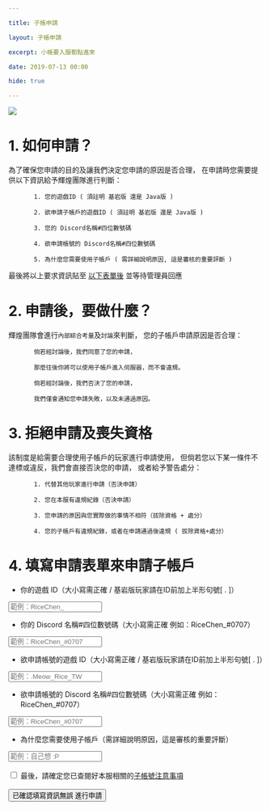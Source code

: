 ```yaml
---

title: 子帳申請

layout: 子帳申請

excerpt: 小帳要入服都點進來

date: 2019-07-13 00:00

hide: true

---
```


![](https://media.discordapp.net/attachments/596718421966716928/971190210928992267/AddText_05-04-06.36.35.png)
# 1. 如何申請？ 

為了確保您申請的目的及讓我們決定您申請的原因是否合理，
在申請時您需要提供以下資訊給予輝煌團隊進行判斷：

           1. 您的遊戲ID ( 須註明 基岩版 還是 Java版 )

           2. 欲申請子帳戶的遊戲ID ( 須註明 基岩版 還是 Java版 )
           
           3. 您的 Discord名稱#四位數號碼
           
           4. 欲申請帳號的 Discord名稱#四位數號碼

           5. 為什麼您需要使用子帳戶 ( 需詳細說明原因, 這是審核的重要評斷 )

最後將以上要求資訊貼至 <a href="https://www.brilliantw.net/%E5%AD%90%E5%B8%B3%E7%94%B3%E8%AB%8B/#4-%E5%A1%AB%E5%AF%AB%E7%94%B3%E8%AB%8B%E8%A1%A8%E5%96%AE%E4%BE%86%E7%94%B3%E8%AB%8B%E5%AD%90%E5%B8%B3%E6%88%B6">以下表單後</a> 並等待管理員回應

# 2. 申請後，要做什麼？ 

輝煌團隊會進行` 內部綜合考量 `及` 討論 `來判斷，
您的子帳戶申請原因是否合理：

           倘若經討論後，我們同意了您的申請，
           
           那麼往後你將可以使用子帳戶進入伺服器，而不會違規。

> 

           倘若經討論後，我們否決了您的申請，
           
           我們僅會通知您申請失敗，以及未通過原因。

# 3. 拒絕申請及喪失資格 

該制度是給需要合理使用子帳戶的玩家進行申請使用，
但倘若您以下某一條件不達標或違反，我們會直接否決您的申請，
或者給予警告處分：

           1. 代替其他玩家進行申請（否決申請）

           2. 您在本服有違規紀錄（否決申請）

           3. 您申請的原因與您實際做的事情不相符（拔除資格 + 處分）

           4. 您的子帳戶有違規紀錄，或者在申請通過後違規 ( 拔除資格+處分）

# 4. 填寫申請表單來申請子帳戶

<form name="application" onsubmit="return false;">

- 你的遊戲 ID（大小寫需正確 / 基岩版玩家請在ID前加上半形句號[ . ]）
<div class="col-6">
<input class="form-control bg-dark" id="minecraftName" name="name" type="text" placeholder="範例：RiceChen_" onfocusout="checkMinecraftNameWithProxy()" required>
  <div id="preserve-minecraft-name"></div>
</div>


- 你的 Discord 名稱#四位數號碼（大小寫需正確 例如：RiceChen_#0707）
<div class="col-6">
<input class="form-control bg-dark" id="discordTag" name="discordTag" type="text" placeholder="範例：RiceChen_#0707" onfocusout="checkDiscordTagWithProxy()" required>
  <div id="preserve-discord-tag"></div>
</div>

- 欲申請帳號的遊戲 ID（大小寫需正確 / 基岩版玩家請在ID前加上半形句號[ . ]）
<div class="col-6">
<input class="form-control bg-dark" id="minecraftName2" name="name2" type="text" placeholder="範例：.Meow_Rice_TW" onfocusout="checkMinecraftNameWithProxy2()" required>
  <div id="preserve-minecraft-name2"></div>
</div>


- 欲申請帳號的 Discord 名稱#四位數號碼（大小寫需正確 例如：RiceChen_#0707）
<div class="col-6">
<input class="form-control bg-dark" id="discordTag2" name="discordTag2" type="text" placeholder="範例：RiceChen_#0707" onfocusout="checkDiscordTagWithProxy2()" required>
  <div id="preserve-discord-tag2"></div>
</div>

- 為什麼您需要使用子帳戶（需詳細說明原因，這是審核的重要評斷）
<div class="col-6">
<input class="form-control bg-dark" id="comment" name="comment" type="text" placeholder="範例：自己想 :P" required>
   <div id="preserve-comment-status" style="color: red;"></div>
</div>

<br />

<input type="checkbox" id="check-tos">
<label for="check-tos" class="form-check-label">最後，請確定您已查閱好本服相關的<a href="https://www.brilliantw.net/%E5%AD%90%E5%B8%B3%E7%94%B3%E8%AB%8B#3-%E6%8B%92%E7%B5%95%E7%94%B3%E8%AB%8B%E5%8F%8A%E5%96%AA%E5%A4%B1%E8%B3%87%E6%A0%BC">子帳號注意事項</a></label>
<div id="preserve-checkbox-status" style="color: red;"></div>
  
<br />
<button class="btn btn-primary" id="submit">已確認填寫資訊無誤 進行申請</button>

</form>

<script defer>
// [訊] 求您別看這邊的源代碼, 拜託了 >_<

var checkMinecraftNameWithProxy = () => {};
var checkDiscordTagWithProxy = () => {};
var checkMinecraftNameWithProxy2 = () => {};
var checkDiscordTagWithProxy2 = () => {};
var clickboxVerify = () => {};

let minecraftAccountStatus = false;
let discordAccountStatus = false;

window.onload = function() {
  checkMinecraftNameWithProxy = () => {
      let name = $('#minecraftName').val();
      if (name.length > 2 && name.length < 23) {
           fetch('https://api.brilliantw.net/api/v1/proxy', { 
                method: 'POST', 
                headers: { 
                    'Content-Type': 'application/x-www-form-urlencoded'
                },
                body: 'name=' + encodeURIComponent(name)
           })
           .then(res => res.json())
           .then(data => {
               if (data.data?.userExists) {
                    $('#preserve-minecraft-name').text('此「遊戲ID」存在，請放心填寫其他欄位。');
                    if ($('#minecraftName').hasClass('border-danger')) $('#minecraftName').removeClass('border-danger');
                    if ($('#minecraftName').hasClass('border-success')) return;
                    $('#minecraftName').addClass('border-success');
                    $('#preserve-minecraft-name').attr('style', 'color: green');
                    minecraftAccountStatus = true;
               } else {
                    $('#preserve-minecraft-name').text('你似乎沒有進入過輝煌伺服器，請加入過至少一次再填寫此欄位，也有可能是你「遊戲ID」寫錯了。');
                    if ($('#minecraftName').hasClass('border-success')) $('#minecraftName').removeClass('border-success');
                    if ($('#minecraftName').hasClass('border-danger')) return;
                    $('#minecraftName').addClass('border-danger');
                    $('#preserve-minecraft-name').attr('style', 'color: red');
                    minecraftAccountStatus = false;
               }
           })
           .catch(() => {});
      } else if (name.length === 0) {
           if ($('#preserve-minecraft-name').text().length) $('#preserve-minecraft-name').text('');
           if ($('#minecraftName').hasClass('border-success')) $('#minecraftName').removeClass('border-success');
           if ($('#minecraftName').hasClass('border-danger')) $('#minecraftName').removeClass('border-danger');
           if ($('#preserve-minecraft-name').attr('style')) $('#preserve-minecraft-name').removeAttr('style');
           minecraftAccountStatus = false;
      }
  }

  checkDiscordTagWithProxy = () => {
      let name = $('#discordTag').val();
      if (name.length > 6 && name.length < 41) {
           fetch('https://api.brilliantw.net/api/v1/proxy', { 
                method: 'POST', 
                headers: { 
                    'Content-Type': 'application/x-www-form-urlencoded'
                },
                body: 'discordTag=' + encodeURIComponent(name)
           })
           .then(res => res.json())
           .then(data => {
               if (data.data?.userExists) {
                    $('#preserve-discord-tag').text('此「Discord 名稱#四位數號碼」存在，請放心填寫其他欄位。');
                    if ($('#discordTag').hasClass('border-danger')) $('#discordTag').removeClass('border-danger');
                    if ($('#discordTag').hasClass('border-success')) return;
                    $('#discordTag').addClass('border-success');
                    $('#preserve-discord-tag').attr('style', 'color: green');
                    discordAccountStatus = true;
               } else {
                    $('#preserve-discord-tag').text('你似乎沒有進入過輝煌 Discord 群組，請加入後再填寫此欄位，也有可能是你「Discord 名稱#四位數號碼」寫錯了。');
                    if ($('#discordTag').hasClass('border-success')) $('#discordTag').removeClass('border-success');
                    if ($('#discordTag').hasClass('border-danger')) return;
                    $('#discordTag').addClass('border-danger');
                    $('#preserve-discord-tag').attr('style', 'color: red');
                    discordAccountStatus = false;
               }
           })
           .catch(() => {});
      } else if (name.length === 0) {
           if ($('#preserve-discord-tag').text().length) $('#preserve-discord-name').text('');
           if ($('#discordTag').hasClass('border-success')) $('#discordTag').removeClass('border-success');
           if ($('#discordTag').hasClass('border-danger')) $('#discordTag').removeClass('border-danger');
           if ($('#preserve-discord-tag').attr('style')) $('#preserve-discord-name').removeAttr('style');
           discordAccountStatus = false;
      }
  }
           
  checkMinecraftNameWithProxy2 = () => {
      let name = $('#minecraftName2').val();
      if (name.length > 2 && name.length < 23) {
           fetch('https://api.brilliantw.net/api/v1/proxy', { 
                method: 'POST', 
                headers: { 
                    'Content-Type': 'application/x-www-form-urlencoded'
                },
                body: 'name=' + encodeURIComponent(name)
           })
           .then(res => res.json())
           .then(data => {
               if (data.data?.userExists) {
                    $('#preserve-minecraft-name2').text('此「遊戲ID」存在，請放心填寫其他欄位。');
                    if ($('#minecraftName2').hasClass('border-danger')) $('#minecraftName2').removeClass('border-danger');
                    if ($('#minecraftName2').hasClass('border-success')) return;
                    $('#minecraftName2').addClass('border-success');
                    $('#preserve-minecraft-name2').attr('style', 'color: green');
                    minecraftAccountStatus = true;
               } else {
                    $('#preserve-minecraft-name2').text('你似乎沒有進入過輝煌伺服器，請加入過至少一次再填寫此欄位，也有可能是你「遊戲ID」寫錯了。');
                    if ($('#minecraftName2').hasClass('border-success')) $('#minecraftName2').removeClass('border-success');
                    if ($('#minecraftName2').hasClass('border-danger')) return;
                    $('#minecraftName2').addClass('border-danger');
                    $('#preserve-minecraft-name2').attr('style', 'color: red');
                    minecraftAccountStatus = false;
               }
           })
           .catch(() => {});
      } else if (name.length === 0) {
           if ($('#preserve-minecraft-name2').text().length) $('#preserve-minecraft-name2').text('');
           if ($('#minecraftName2').hasClass('border-success')) $('#minecraftName2').removeClass('border-success');
           if ($('#minecraftName2').hasClass('border-danger')) $('#minecraftName2').removeClass('border-danger');
           if ($('#preserve-minecraft-name2').attr('style')) $('#preserve-minecraft-name2').removeAttr('style');
           minecraftAccountStatus = false;
      }
  }

  checkDiscordTagWithProxy2 = () => {
      let name = $('#discordTag2').val();
      if (name.length > 6 && name.length < 41) {
           fetch('https://api.brilliantw.net/api/v1/proxy', { 
                method: 'POST', 
                headers: { 
                    'Content-Type': 'application/x-www-form-urlencoded'
                },
                body: 'discordTag=' + encodeURIComponent(name)
           })
           .then(res => res.json())
           .then(data => {
               if (data.data?.userExists) {
                    $('#preserve-discord-tag2').text('此「Discord 名稱#四位數號碼」存在，請放心填寫其他欄位。');
                    if ($('#discordTag2').hasClass('border-danger')) $('#discordTag2').removeClass('border-danger');
                    if ($('#discordTag2').hasClass('border-success')) return;
                    $('#discordTag2').addClass('border-success');
                    $('#preserve-discord-tag2').attr('style', 'color: green');
                    discordAccountStatus = true;
               } else {
                    $('#preserve-discord-tag2').text('你似乎沒有進入過輝煌 Discord 群組，請加入後再填寫此欄位，也有可能是你「Discord 名稱#四位數號碼」寫錯了。');
                    if ($('#discordTag2').hasClass('border-success')) $('#discordTag2').removeClass('border-success');
                    if ($('#discordTag2').hasClass('border-danger')) return;
                    $('#discordTag2').addClass('border-danger');
                    $('#preserve-discord-tag2').attr('style', 'color: red');
                    discordAccountStatus = false;
               }
           })
           .catch(() => {});
      } else if (name.length === 0) {
           if ($('#preserve-discord-tag2').text().length) $('#preserve-discord-name2').text('');
           if ($('#discordTag2').hasClass('border-success')) $('#discordTag2').removeClass('border-success');
           if ($('#discordTag2').hasClass('border-danger')) $('#discordTa2g').removeClass('border-danger');
           if ($('#preserve-discord-tag2').attr('style')) $('#preserve-discord-name2').removeAttr('style');
           discordAccountStatus = false;
      }
  }

  formSubmit = () => {
      if (!document.getElementById("check-tos").checked) {
          $('#preserve-checkbox-status').text('倘若想要進行申請，您必須同意分帳號之規定。');
          return false;
      }
      
      if (!$('#comment').val().length) {
          $('#preserve-comment-status').text('倘若想要進行申請，您必須填寫此欄位。');
          return false;
      }

      if (!minecraftAccountStatus || $('#minecraftName').val().length < 3) {
          alert('請填寫有效的 Minecraft ID');
          return false;
      }

      if (!discordAccountStatus || $('#discordTag').val().length < 7 || $('#discordTag2').val().length < 7) {
          alert('您必須要填寫有效的 Discord Tag');
          return false;
      }
                                                                                                           
      fetch('https://api.brilliantw.net/api/v1/multi', {
          method: 'POST',
          headers: {
              'Content-Type': 'application/x-www-form-urlencoded'
          },
          body: $('form').serialize()
      })
      .then(res => res.json())
      .then(data => {
          if (data.status) {
              alert(`您的申請資料已提交至輝煌管理團隊，請等待 Discord 私訊通知，
倘若沒有接收到通知，請確認伺服器設置中的 允許私人訊息 選項是否開啟。`);
          } else {
              alert(`請至輝煌伺服器 Discord 群組回報錯誤代碼 ${data.message}，倘若造成您的不便敬請見諒。`);
          }
      })
      .catch(() => alert("發生錯誤，請檢查網路連線，或者稍等 5 至 10 分鐘後重試操作，倘若造成您的不便敬請見諒。"));
      return false;
  }
  
  clickboxVerify = () => {
      if (document.getElementById("check-tos").checked) $('#preserve-checkbox-status').text('');
  }
  
  document.getElementById("submit").addEventListener("click", formSubmit, false);
  document.getElementById("check-tos").addEventListener("click", clickboxVerify, false);
}
</script>
